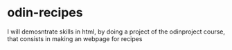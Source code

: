 # odin-recipes
I will demosntrate skills in html, by doing a project of the odinproject course, that consists in making an webpage for recipes